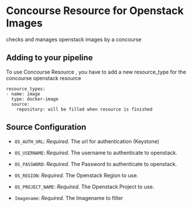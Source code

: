 # Concourse Resource for Openstack Images

checks and manages openstack images by a concourse

## Adding to your pipeline

To use Concourse Resource , you have to add a new resource_type for the concourse openstack resource

```
resource_types:
- name: image
  type: docker-image
  source:
    repository: will be filled when resource is finished
```

## Source Configuration

* `OS_AUTH_URL`: *Required.* The url for authentication (Keystone)

* `OS_USERNAME`: *Required.* The username to authenticate to openstack. 

* `OS_PASSWORD`: *Required.* The Password to authenticate to openstack. 

* `OS_REGION`: *Required.* The Openstack Region to use.

* `OS_PROJECT_NAME`: *Required.* The Openstack Project to use.

* `Imagename`: *Required.* The Imagename to filter
